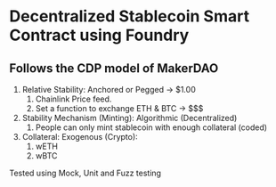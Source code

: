 # Decentralized Stablecoin Smart Contract using Foundry

## Follows the CDP model of MakerDAO

1. Relative Stability: Anchored or Pegged -> $1.00
   1. Chainlink Price feed.
   2. Set a function to exchange ETH & BTC -> $$$
2. Stability Mechanism (Minting): Algorithmic (Decentralized)
   1. People can only mint stablecoin with enough collateral (coded)
3. Collateral: Exogenous (Crypto):
   1. wETH
   2. wBTC

Tested using Mock, Unit and Fuzz testing